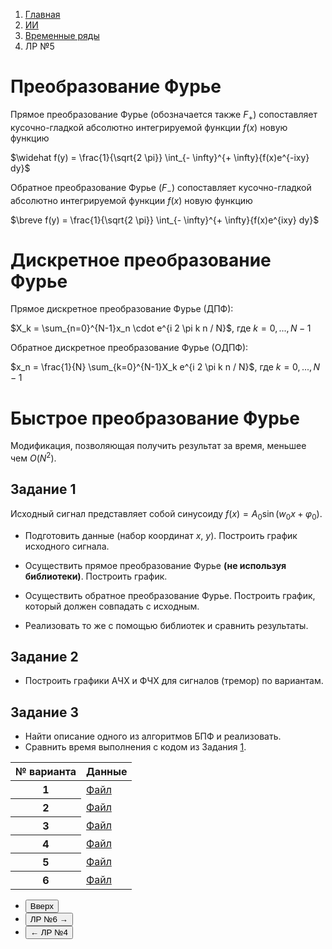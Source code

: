 <ol class="breadcrumb">
  <li class="breadcrumb-item"><a href="{{ site.baseurl }}">Главная</a></li>
  <li class="breadcrumb-item"><a href="{{ site.baseurl }}/artificial-intelligence/index.html">ИИ</a></li>
  <li class="breadcrumb-item"><a href="{{ site.baseurl }}/artificial-intelligence/time-series/index.html">Временные ряды</a></li>
  <li class="breadcrumb-item active">ЛР №5</li>
</ol>

<nav>
  <ul></ul>
</nav>


# Преобразование Фурье

Прямое преобразование Фурье (обозначается также $F_+$) сопоставляет кусочно-гладкой абсолютно интегрируемой функции $f(x)$ новую функцию

$\widehat f(y) = \frac{1}{\sqrt{2 \pi}} \int_{- \infty}^{+ \infty}{f(x)e^{-ixy} dy}$

Обратное преобразование Фурье ($F_−$) сопоставляет кусочно-гладкой абсолютно интегрируемой функции $f(x)$ новую функцию

$\breve f(y) = \frac{1}{\sqrt{2 \pi}} \int_{- \infty}^{+ \infty}{f(x)e^{ixy} dy}$

# Дискретное преобразование Фурье

Прямое дискретное преобразование Фурье (ДПФ):

$X_k = \sum_{n=0}^{N-1}x_n \cdot e^{i 2 \pi k n / N}$, где $k = 0, ..., N-1$

Обратное дискретное преобразование Фурье (ОДПФ):

$x_n = \frac{1}{N} \sum_{k=0}^{N-1}X_k e^{i 2 \pi k n / N}$, где $k = 0, ..., N-1$

# Быстрое преобразование Фурье

Модификация, позволяющая получить результат за время, меньшее чем $O(N^{2})$. 

## Задание 1

Исходный сигнал представляет собой синусоиду $f(x) = A_0 \sin(w_0 x + \varphi _0 )$.

* Подготовить данные (набор координат $x$, $y$). Построить график исходного сигнала.

* Осуществить прямое преобразование Фурье **(не используя библиотеки)**. Построить график.

* Осуществить обратное преобразование Фурье. Построить график, который должен совпадать с исходным.

* Реализовать то же с помощью библиотек и сравнить результаты.


## Задание 2

* Построить графики АЧХ и ФЧХ для сигналов (тремор) по вариантам.

## Задание 3

* Найти описание одного из алгоритмов БПФ и реализовать.
* Сравнить время выполнения с кодом из Задания [1](#задание-1).




<div class="table-responsive">
<table class="table table-hover border-primary">
   <thead>
     <tr class="table-dark">
       <th scope="col">№ варианта</th>
       <th scope="col">Данные</th>
     </tr>
   </thead>
   <tbody>
     <tr>
       <th scope="row">1</th>
       <td><a href="https://disk.yandex.ru/d/bnqTyeOGDRYc3w" target="_blank">Файл</a></td>
     </tr>
     <tr>
       <th scope="row">2</th>
       <td><a href="https://disk.yandex.ru/d/IbGzaFNgpxMxtw" target="_blank">Файл</a></td>
     </tr>
     <tr>
       <th scope="row">3</th>
       <td><a href="https://disk.yandex.ru/d/5iD8Y0tnvu0o6A" target="_blank">Файл</a></td>
     </tr>
     <tr>
       <th scope="row">4</th>
       <td><a href="https://disk.yandex.ru/d/8afhtsPSK2_ZkQ" target="_blank">Файл</a></td>
     </tr>
     <tr>
       <th scope="row">5</th>
       <td><a href="https://disk.yandex.ru/d/HJOfJTaAD6dIug" target="_blank">Файл</a></td>
     </tr>
     <tr>
       <th scope="row">6</th>
       <td><a href="https://disk.yandex.ru/d/HZbg5FX8XpQ3LQ" target="_blank">Файл</a></td>
     </tr>
    </tbody>
</table>
</div>

<div class="row">
  <div class="col-lg-12">
    <ul class="list-unstyled">
      <li class="float-end">
        <button type="button" class="btn btn-outline-primary" onclick="window.location.href='#преобразование-фурье';">Вверх</button>
      </li>
      <li  class="float-end">
       <button type="button" class="btn btn-primary" onclick="window.location.href='{{ site.baseurl }}/artificial-intelligence/time-series/labs/lab6.html';">ЛР №6 →</button>
     </li>
      <li>
        <button type="button" class="btn btn-primary" onclick="window.location.href='{{ site.baseurl }}/artificial-intelligence/time-series/labs/lab4.html';">← ЛР №4</button>
      </li>
    </ul>
  </div>
</div>
